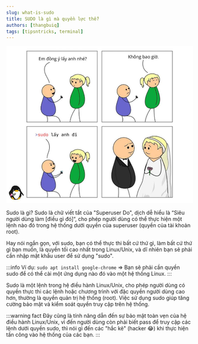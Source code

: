 ```yaml
---
slug: what-is-sudo
title: SUDO là gì mà quyền lực thế?
authors: [thangbuiq]
tags: [tipsntricks, terminal]
---
```


![](./sudo.jpg)

Sudo là gì? Sudo là chữ viết tắt của "Superuser Do", dịch dễ hiểu là “Siêu người dùng làm [điều gì đó]“, cho phép người dùng có thể thực hiện một lệnh nào đó trong hệ thống dưới quyền của superuser (quyền của tài khoản root). 

<!-- truncate -->

Hay nói ngắn gọn, với sudo, bạn có thể thực thi bất cứ thứ gì, làm bất cứ thứ gì bạn muốn, là quyền tối cao nhất trong Linux/Unix, và dĩ nhiên bạn sẽ phải cần nhập mật khẩu user để sử dụng "sudo".

:::info
Ví dụ: `sudo apt install google-chrome`
=> Bạn sẽ phải cần quyền sudo để có thể cài một ứng dụng nào đó vào một hệ thống Linux.
:::

Sudo là một lệnh trong hệ điều hành Linux/Unix, cho phép người dùng có quyền thực thi các lệnh hoặc chương trình với đặc quyền người dùng cao hơn, thường là quyền quản trị hệ thống (root). Việc sử dụng sudo giúp tăng cường bảo mật và kiểm soát quyền truy cập trên hệ thống.

:::warning fact
Đây cũng là tính năng dẫn đến sự bảo mật toàn vẹn của hệ điều hành Linux/Unix, vì đến người dùng còn phải biết pass để truy cập các lệnh dưới quyền sudo, thì nói gì đến các "hắc kẻ" (hacker 😂) khi thực hiện tấn công vào hệ thống của các bạn.
:::